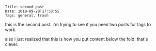     Title: second post
    Date: 2018-09-28T17:50:55
    Tags: general, trash

this is the second post. i'm trying to see if you need two posts for tags to
work.

<!-- more -->

also i just realized that this is how you put content below the fold. that's
clever.
